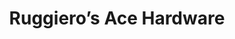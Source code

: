---
title: "Ruggiero’s Ace Hardware"
url: /queen-creek/ruggieros-ace-hardware/
shop: doityourself
---